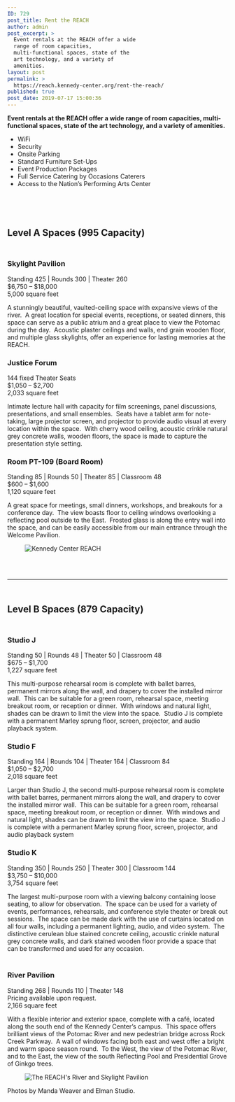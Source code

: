 ```yaml
---
ID: 729
post_title: Rent the REACH
author: admin
post_excerpt: >
  Event rentals at the REACH offer a wide
  range of room capacities,
  multi-functional spaces, state of the
  art technology, and a variety of
  amenities.
layout: post
permalink: >
  https://reach.kennedy-center.org/rent-the-reach/
published: true
post_date: 2019-07-17 15:00:36
---
```

<p><strong>Event rentals at the REACH offer a wide range of room capacities, multi-functional spaces, state of the art technology, and a variety of amenities.</strong></p>
<ul>
<li>WiFi</li>
<li>Security</li>
<li>Onsite Parking</li>
<li>Standard Furniture Set-Ups</li>
<li>Event Production Packages</li>
<li>Full Service Catering by Occasions Caterers</li>
<li>Access to the Nation’s Performing Arts Center</li>
</ul>

<!-- wp:image {"id":841,"align":"center"} -->
<div class="wp-block-image"><figure class="aligncenter"><img src="https://reach.kennedy-center.org/wp-content/uploads/2019/09/2019_07_27_reach_wedding_elmanstudio-1351_web.jpg" alt="" class="wp-image-841"/></figure><br><br></div>
<!-- /wp:image -->

<!-- wp:heading -->
<h2><strong>Level A Spaces (995 Capacity)</strong><br><br></h2>
<!-- /wp:heading -->

<!-- wp:heading {"level":3} -->
<h3>Skylight Pavilion</h3>
<!-- /wp:heading -->

<!-- wp:paragraph -->
<p>Standing 425 | Rounds 300 | Theater 260<br>$6,750 – $18,000<br> 5,000 square feet</p>
<!-- /wp:paragraph -->

<!-- wp:paragraph -->
<p>A stunningly beautiful, vaulted-ceiling space with expansive views of the river.&nbsp; A great location for special events, receptions, or seated dinners, this space can serve as a public atrium and a great place to view the Potomac during the day.&nbsp; Acoustic plaster ceilings and walls, end grain wooden floor, and multiple glass skylights, offer an experience for lasting memories at the REACH.</p>
<!-- /wp:paragraph -->

<!-- wp:heading {"level":3} -->
<h3>Justice Forum</h3>
<!-- /wp:heading -->

<!-- wp:paragraph -->
<p>144 fixed Theater Seats<br>
$1,050 – $2,700<br>
2,033 square feet</p>
<!-- /wp:paragraph -->

<!-- wp:paragraph -->
<p>Intimate lecture hall with capacity for film screenings, panel discussions, presentations, and small ensembles.&nbsp; Seats have a tablet arm for note-taking, large projector screen, and projector to provide audio visual at every location within the space.&nbsp; With cherry wood ceiling, acoustic crinkle natural grey concrete walls, wooden floors, the space is made to capture the presentation style setting.</p>
<!-- /wp:paragraph -->

<!-- wp:heading {"level":3} -->
<h3> Room PT-109 (Board Room) </h3>
<!-- /wp:heading -->

<!-- wp:paragraph -->
<p>Standing 85 | Rounds 50 | Theater 85 | Classroom 48<br>
$600 – $1,600<br>
1,120 square feet</p>
<!-- /wp:paragraph -->

<!-- wp:paragraph -->
<p>A great space for meetings, small dinners, workshops, and breakouts for a conference day.&nbsp; The view boasts floor to ceiling windows overlooking a reflecting pool outside to the East.&nbsp; Frosted glass is along the entry wall into the space, and can be easily accessible from our main entrance through the Welcome Pavilion.</p>
<!-- /wp:paragraph -->

<!-- wp:html -->
<div class="wp-block-image"><figure class="aligncenter"><img src="https://reach.kennedy-center.org/wp-content/uploads/2019/09/KennedyCenterREACH-PreviewEventGallery-MandaWeaver-255_web.jpg" alt="Kennedy Center REACH" class="wp-image-825"></figure><br><br></div>
<!-- /wp:html -->

<!-- wp:separator -->
<hr class="wp-block-separator"/>
<!-- /wp:separator -->

<!-- wp:heading -->
<h2> <br><strong>Level B Spaces (879 Capacity)</strong><br><br> </h2>
<!-- /wp:heading -->

<!-- wp:heading {"level":3} -->
<h3>Studio J</h3>
<!-- /wp:heading -->

<!-- wp:paragraph -->
<p>Standing 50 | Rounds 48 | Theater 50 | Classroom 48<br>
$675 – $1,700<br>
1,227 square feet</p>
<!-- /wp:paragraph -->

<!-- wp:paragraph -->
<p>This multi-purpose rehearsal room is complete with ballet barres, permanent mirrors along the wall, and drapery to cover the installed mirror wall.&nbsp; This can be suitable for a green room, rehearsal space, meeting breakout room, or reception or dinner.&nbsp; With windows and natural light, shades can be drawn to limit the view into the space.&nbsp; Studio J is complete with a permanent Marley sprung floor, screen, projector, and audio playback system.</p>
<!-- /wp:paragraph -->

<!-- wp:heading {"level":3} -->
<h3>Studio F</h3>
<!-- /wp:heading -->

<!-- wp:paragraph -->
<p>Standing 164 | Rounds 104 | Theater 164 | Classroom 84<br>
$1,050 – $2,700<br>
2,018 square feet</p>
<!-- /wp:paragraph -->

<!-- wp:paragraph -->
<p>Larger than Studio J, the second multi-purpose rehearsal room is complete with ballet barres, permanent mirrors along the wall, and drapery to cover the installed mirror wall.&nbsp; This can be suitable for a green room, rehearsal space, meeting breakout room, or reception or dinner.&nbsp; With windows and natural light, shades can be drawn to limit the view into the space.&nbsp; Studio J is complete with a permanent Marley sprung floor, screen, projector, and audio playback system</p>
<!-- /wp:paragraph -->

<!-- wp:heading {"level":3} -->
<h3>Studio K</h3>
<!-- /wp:heading -->

<!-- wp:paragraph -->
<p>Standing 350 | Rounds 250 | Theater 300 | Classroom 144<br>$3,750 – $10,000<br>3,754 square feet</p>
<!-- /wp:paragraph -->

<!-- wp:paragraph -->
<p>The largest multi-purpose room with a viewing balcony containing loose seating, to allow for observation.&nbsp; The space can be used for a variety of events, performances, rehearsals, and conference style theater or break out sessions.&nbsp; The space can be made dark with the use of curtains located on all four walls, including a permanent lighting, audio, and video system.&nbsp; The distinctive cerulean blue stained concrete ceiling, acoustic crinkle natural grey concrete walls, and dark stained wooden floor provide a space that can be transformed and used for any occasion.</p>
<!-- /wp:paragraph -->

<!-- wp:heading {"level":3} -->
<h3> <br>River Pavilion </h3>
<!-- /wp:heading -->

<!-- wp:paragraph -->
<p>Standing 268 | Rounds 110 | Theater 148<br>
Pricing available upon request.<br>
2,166 square feet</p>
<!-- /wp:paragraph -->

<!-- wp:paragraph -->
<p>With a flexible interior and exterior space, complete with a café, located along the south end of the Kennedy Center’s campus.&nbsp; This space offers brilliant views of the Potomac River and new pedestrian bridge across Rock Creek Parkway.&nbsp; A wall of windows facing both east and west offer a bright and warm space season round.&nbsp; To the West, the view of the Potomac River, and to the East, the view of the south Reflecting Pool and Presidential Grove of Ginkgo trees.</p>
<!-- /wp:paragraph -->

<!-- wp:image {"id":833,"align":"center"} -->
<div class="wp-block-image"><figure class="aligncenter"><img src="https://reach.kennedy-center.org/wp-content/uploads/2019/07/2019_09_05-reach-elmanstudio-9751_web.jpg" alt="The REACH's River and Skylight Pavilion" class="wp-image-833"/></figure></div>
<!-- /wp:image -->

<!-- wp:paragraph -->
<p> </p>
<!-- /wp:paragraph -->

<!-- wp:paragraph -->
<p>Photos by Manda Weaver and Elman Studio.</p>
<!-- /wp:paragraph -->